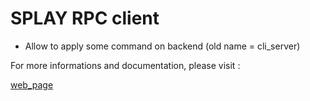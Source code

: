 # SPLAY RPC client

- Allow to apply some command on backend (old name = cli_server)

For more informations and documentation, please visit :

[web_page](http://www.splay-project.org/)
